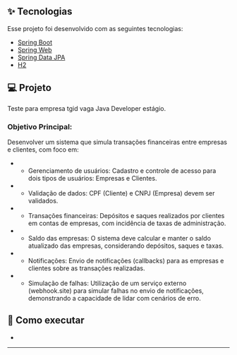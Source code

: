 ## ✨ Tecnologias

Esse projeto foi desenvolvido com as seguintes tecnologias:

- [Spring Boot](https://spring.io/projects/spring-boot)
- [Spring Web](https://docs.spring.io/spring-framework/reference/web/webmvc.html)
- [Spring Data JPA](https://spring.io/projects/spring-data-jpa)
- [H2](http://www.h2database.com/html/main.html)

## 💻 Projeto

Teste para empresa tgid vaga Java Developer estágio.

### Objetivo Principal:

Desenvolver um sistema que simula transações financeiras entre empresas e clientes, com foco em:

- - Gerenciamento de usuários: Cadastro e controle de acesso para dois tipos de usuários: Empresas e Clientes.
- - Validação de dados:  CPF (Cliente) e CNPJ (Empresa) devem ser validados.
- - Transações financeiras: Depósitos e saques realizados por clientes em contas de empresas, com incidência de taxas de administração.
- - Saldo das empresas: O sistema deve calcular e manter o saldo atualizado das empresas, considerando depósitos, saques e taxas.
- - Notificações:  Envio de notificações (callbacks) para as empresas e clientes sobre as transações realizadas.
- - Simulação de falhas: Utilização de um serviço externo (webhook.site) para simular falhas no envio de notificações, demonstrando a capacidade de lidar com cenários de erro.


## 🚀 Como executar

- 

---

